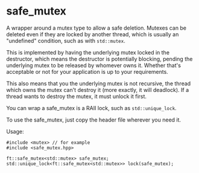 # safe_mutex

A wrapper around a mutex type to allow a safe deletion. Mutexes can be deleted
even if they are locked by another thread, which is usually an "undefined"
condition, such as with `std::mutex`.

This is implemented by having the underlying mutex locked in the destructor,
which means the destructor is potentially blocking, pending the underlying
mutex to be released by whomever owns it. Whether that's acceptable or not for
your application is up to your requirements.

This also means that you the underlying mutex is not recursive, the thread
which owns the mutex can't destroy it (more exactly, it will deadlock). If a
thread wants to destroy the mutex, it must unlock it first.

You can wrap a safe_mutex is a RAII lock, such as `std::unique_lock`.

To use the safe_mutex, just copy the header file wherever you need it.

Usage:

    #include <mutex> // for example
    #include <safe_mutex.hpp>

    ft::safe_mutex<std::mutex> safe_mutex;
    std::unique_lock<ft::safe_mutex<std::mutex>> lock(safe_mutex);

